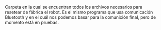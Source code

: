 Carpeta en la cual se encuentran todos los archivos necesarios para resetear de fábrica el robot. Es el mismo programa que usa comunicación Bluetooth y en el cuál nos podemos basar para la comunición final, pero de momento está en pruebas. 
